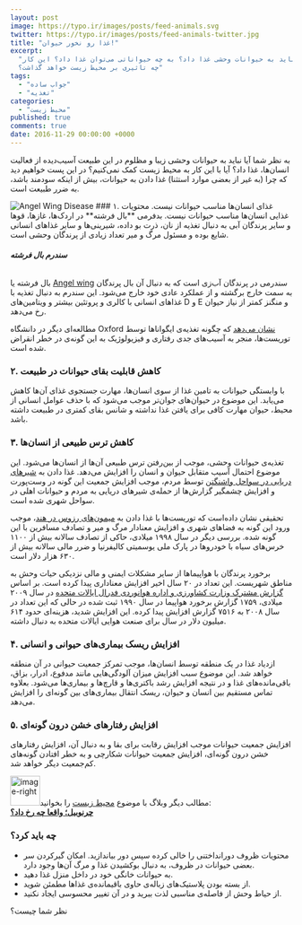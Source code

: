 ```yaml
---
layout: post
image: https://typo.ir/images/posts/feed-animals.svg
twitter: https://typo.ir/images/posts/feed-animals-twitter.jpg
title: "غذا رو نخور حیوان!"
excerpt:
  "آیا باید به حیوانات وحشی غذا داد؟ به چه حیواناتی می‌توان غذا داد؟ این کار
  چه تاثیری بر محیط زیست خواهد گذاشت؟"
tags:
  - "جواب ساده"
  - "تغذیه"
categories:
  - "محیط زیست"
published: true
comments: true
date: 2016-11-29 00:00:00 +0000
---
```


به نظر شما آیا نباید به حیوانات وحشی زیبا و مظلوم در این طبیعت آسیب‌دیده از فعالیت انسان‌ها، غذا داد؟ آیا با این کار به محیط زیست کمک نمی‌کنیم؟ در این پست خواهیم دید که چرا (به غیر از بعضی موارد استثنا) غذا دادن به حیوانات، بیش از اینکه سودمند باشد، به ضرر طبیعت است.

<img src="https://upload.wikimedia.org/wikipedia/commons/thumb/e/e6/Angelwing.jpg/218px-Angelwing.jpg" alt="Angel Wing Disease" class="rounded float-left pr-4">
### ۱. غذای انسان‌ها مناسب حیوانات نیست.
محتویات غذایی انسان‌ها مناسب حیوانات نیست. بدفرمی **بال فرشته** در اردک‌ها، غازها، قوها و سایر پرندگان آبی به دنبال تغذیه از نان، ذرت بو داده، شیرینی‌ها و سایر غذاهای انسانی شایع بوده و مسئول مرگ و میر تعداد زیادی از پرندگان وحشی است.

<div class="card mb-3">
  <div class="card-header"><h5>سندرم بال فرشته</h5><h6></h6></div>
  <div class="card-body">
    <span>بال فرشته یا <a href="https://lafeber.com/vet/waterfowl-diseases-a-cheat-sheet/#wing" title="Angel wing" rel="nofollow" target="_blank">Angel wing</a> سندرمی در پرندگان آب‌زی است که به دنبال آن بال پرندگان به سمت خارج برگشته و از عملکرد عادی خود خارج می‌شود. این سندرم به دنبال تغذیه با غذاهای انسانی با کالری و پروتئین بیشتر و ویتامین‌های D و E و منگنز کمتر از نیاز حیوان رخ می‌دهد.</span>
  </div>
</div>

مطالعه‌ای دیگر در دانشگاه Oxford <a href="https://academic.oup.com/conphys/article-lookup/doi/10.1093/conphys/cot032" title="Physiological effects of tourism and associated food provisioning in an endangered iguana" rel="nofollow" target="_blank">نشان می‌دهد</a> که چگونه تغذیه‌ی ایگواناها توسط توریست‌ها، منجر به آسیب‌های جدی رفتاری و فیزیولوژیک به این گونه‌ی در خطر انقراض شده است.

### ۲. کاهش قابلیت بقای حیوانات در طبیعت

با وابستگی حیوانات به تامین غذا از سوی انسان‌ها، مهارت جستجوی غذای آن‌ها کاهش می‌یابد. این موضوع در حیوان‌های جوان‌تر موجب می‌شود که با حذف عوامل انسانی از محیط، حیوان مهارت کافی برای یافتن غذا نداشته و شانس بقای کمتری در طبیعت داشته باشد.

### ۳. کاهش ترس طبیعی از انسان‌ها

تغذیه‌ی حیوانات وحشی، موجب از بین‌رفتن ترس طبیعی آن‌ها از انسان‌ها می‌شود. این موضوع احتمال آسیب متقابل حیوان و انسان را افزایش می‌دهد. غذا دادن به <a href="http://q13fox.com/2013/09/26/sea-lions-getting-aggressive-in-westport/" title="Aggressive Sea Lions said to chase dogs, people and rankle fishermen" rel="nofollow" target="_blank">شیرهای دریایی در سواحل واشنگتن</a> توسط مردم، موجب افزایش جمعیت این گونه در وست‌پورت و افزایش چشمگیر گزارش‌ها از حمله‌ی شیرهای دریایی به مردم و حیوانات اهلی در سواحل شهری شده است.

تحقیقی نشان داده‌است که توریست‌ها با غذا دادن به <a href="http://threatenedtaxa.in/ZooPrintJournal/2011/April/o266926iv111656-1662.pdf" title="Effect of human feeding on the road mortality of Rhesus Macaques" rel="nofollow" target="_blank">میمون‌های رزوس در هند</a>، موجب ورود این گونه به فضاهای شهری و افزایش معنادار مرگ و میر و تصادف مسافرین با این گونه شده. بررسی دیگر در سال ۱۹۹۸ میلادی، حاکی از تصادف سالانه بیش از ۱۱۰۰ خرس‌های سیاه با خودروها در پارک ملی یوسمیتی کالیفرنیا و ضرر مالی سالانه بیش از ۶۳۰ هزار دلار است.

برخورد پرندگان با هواپیماها از سایر مشکلات ایمنی و مالی نزدیکی حیات وحش به مناطق شهریست. این تعداد در ۲۰ سال اخیر افزایش معناداری پیدا کرده است. بر اساس <a href="https://www.aphis.usda.gov/wildlife_damage/nwrc/publications/factsheets/FS_urban_wildlife_conflicts.pdf" title="Reducing Urban Wildlife Conflicts" rel="nofollow" target="_blank">گزارش مشترک وزارت کشاورزی و اداره هوانوردی فدرال ایالات متحده</a> در سال ۲۰۰۹ میلادی، ۱۷۵۹ گزارش برخورد هواپیما در سال ۱۹۹۰ ثبت شده در حالی که این تعداد در سال ۲۰۰۸ به ۷۵۱۶ گزارش افزایش پیدا کرده. این افزایش شدید، هزینه‌ای حدود ۶۱۴ میلیون دلار در سال برای صنعت هوایی ایالات متحده به دنبال داشته.

### ۴. افزایش ریسک بیماری‌های حیوانی و انسانی

ازدیاد غذا در یک منطقه توسط انسان‌ها، موجب تمرکز جمعیت حیوانی در آن منطقه خواهد شد. این موضوع سبب افزایش میزان آلودگی‌هایی مانند مدفوع، ادرار، بزاق، باقی‌مانده‌های غذا و در نتیجه افزایش رشد باکتری‌ها و قارچ‌ها و بیماری‌ها می‌شود. بعلاوه تماس مستقیم بین انسان و حیوان، ریسک انتقال بیماری‌های بین گونه‌ای را افزایش می‌دهد.

### ۵. افزایش رفتارهای خشن درون گونه‌ای

افزایش جمعیت حیوانات موجب افزایش رقابت برای بقا و به دنبال آن، افزایش رفتارهای خشن درون گونه‌ای، افزایش جمعیت حیوانات شکارچی و به خطر افتادن گونه‌های کم‌جمعیت دیگر خواهد شد.

<div class="alert alert-secondary" role="alert">
  <a href="https://typo.ir/chernobyl-hbo/" title="چرنوبیل؛ واقعا چه رخ داد؟" target="_blank" class="alert-link"><img src="https://typo.ir/images/posts/chernobyl/chernobyl-cover.svg" alt="image-right" style="width: 53px !important;height: 53px !important;" class="rounded float-right ml-3 mt-1"></a>مطالب دیگر وبلاگ با موضوع <a class="alert-link" href="https://typo.ir/categories#%D9%85%D8%AD%DB%8C%D8%B7%20%D8%B2%DB%8C%D8%B3%D8%AA" title="محیط زیست" target="_blank">محیط زیست</a> را بخوانید:<br><strong><a href="https://typo.ir/chernobyl-hbo/" title="چرنوبیل؛ واقعا چه رخ داد؟" target="_blank" class="alert-link">چرنوبیل؛ واقعا چه رخ داد؟</a></strong>
</div>

### چه باید کرد؟

- محتویات ظروف دورانداختنی را خالی کرده سپس دور بیاندازید. امکان گیرکردن سر بعضی حیوانات در ظروف، به دنبال بوکشیدن غذا و مرگ آن‌ها وجود دارد.
- به حیوانات خانگی خود در داخل منزل غذا دهید.
- از بسته بودن پلاستیک‌های زباله‌ی حاوی باقیمانده‌ی غذاها مطمئن شوید.
- از حیاط وحش از فاصله‌ی مناسبی لذت ببرید و در آن تغییر محسوسی ایجاد نکنید.

نظر شما چیست؟
